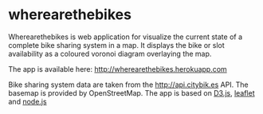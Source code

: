 wherearethebikes
================

Wherearethebikes is web application for visualize the current state of a complete bike sharing system in a map.
It displays the bike or slot availability as a coloured voronoi diagram overlaying the map.

The app is available here:
http://wherearethebikes.herokuapp.com

Bike sharing system data are taken from the http://api.citybik.es API.
The basemap is provided by OpenStreetMap.
The app is based on [D3.js](https://d3js.org/), [leaflet](https://leafletjs.com) and [node.js](https://nodejs.org)